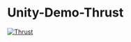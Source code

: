 # Unity-Demo-Thrust

[![Thrust](https://www.youtube.com/watch?v=johfUFHpy6c)](https://www.youtube.com/watch?v=johfUFHpy6c)

